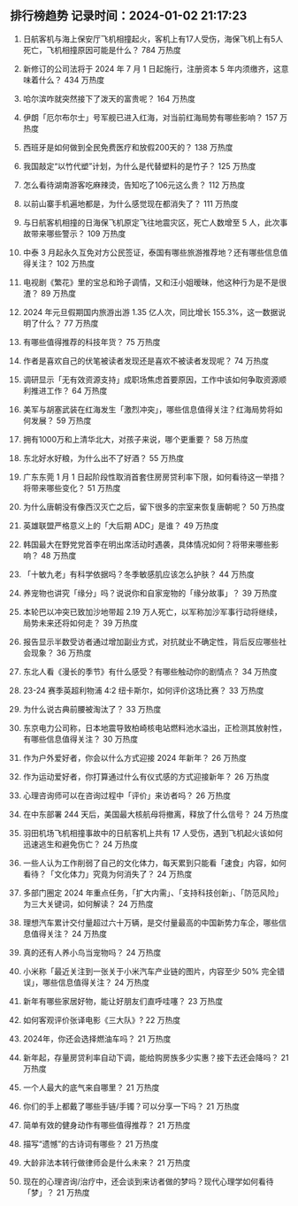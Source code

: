 
## 排行榜趋势 记录时间：2024-01-02 21:17:23
  
  1. 日航客机与海上保安厅飞机相撞起火，客机上有17人受伤，海保飞机上有5人死亡，飞机相撞原因可能是什么？ 784 万热度
    
  2. 新修订的公司法将于 2024 年 7 月 1 日起施行，注册资本 5 年内须缴齐，这意味着什么？ 434 万热度
    
  3. 哈尔滨咋就突然接下了泼天的富贵呢？ 164 万热度
    
  4. 伊朗「厄尔布尔士」号军舰已进入红海，对当前红海局势有哪些影响？ 157 万热度
    
  5. 西班牙是如何做到全民免费医疗和放假200天的？ 138 万热度
    
  6. 我国敲定“以竹代塑”计划，为什么是代替塑料的是竹子？ 125 万热度
    
  7. 怎么看待湖南游客吃麻辣烫，告知吃了106元这么贵？ 112 万热度
    
  8. 以前山寨手机遍地都是，为什么感觉现在都消失了？ 111 万热度
    
  9. 与日航客机相撞的日海保飞机原定飞往地震灾区，死亡人数增至 5 人，此次事故带来哪些警示？ 109 万热度
    
  10. 中泰 3 月起永久互免对方公民签证，泰国有哪些旅游推荐地？还有哪些信息值得关注？ 102 万热度
    
  11. 电视剧《繁花》里的宝总和玲子调情，又和汪小姐暧昧，他这种行为是不是很渣？ 89 万热度
    
  12. 2024 年元旦假期国内旅游出游 1.35 亿人次，同比增长 155.3%，这一数据说明了什么？ 77 万热度
    
  13. 有哪些值得推荐的科技年货？ 75 万热度
    
  14. 作者是喜欢自己的伏笔被读者发现还是喜欢不被读者发现呢？ 74 万热度
    
  15. 调研显示「无有效资源支持」成职场焦虑首要原因，工作中该如何争取资源顺利推进工作？ 64 万热度
    
  16. 美军与胡塞武装在红海发生「激烈冲突」，哪些信息值得关注？红海局势将如何发展？ 59 万热度
    
  17. 拥有1000万和上清华北大，对孩子来说，哪个更重要？ 58 万热度
    
  18. 东北好水好粮，为什么出不了好酒？ 55 万热度
    
  19. 广东东莞 1 月 1 日起阶段性取消首套住房房贷利率下限，如何看待这一举措？将带来哪些变化？ 51 万热度
    
  20. 为什么唐朝没有像西汉灭亡之后，留下很多的宗室来恢复唐朝呢？ 50 万热度
    
  21. 英雄联盟严格意义上的「大后期 ADC」是谁？ 49 万热度
    
  22. 韩国最大在野党党首李在明出席活动时遇袭，具体情况如何？将带来哪些影响？ 48 万热度
    
  23. 「十敏九老」有科学依据吗？冬季敏感肌应该怎么护肤？ 44 万热度
    
  24. 养宠物也讲究「缘分」吗？说说你和自家宠物的「缘分故事」？ 39 万热度
    
  25. 本轮巴以冲突已致加沙地带超 2.19 万人死亡，以军称加沙军事行动将继续，局势未来还将如何走？ 39 万热度
    
  26. 报告显示半数受访者通过增加副业方式，对抗就业不确定性，背后反应哪些社会现象？ 36 万热度
    
  27. 东北人看《漫长的季节》有什么感受？有哪些触动你的剧情点？ 34 万热度
    
  28. 23-24 赛季英超利物浦 4:2 纽卡斯尔，如何评价这场比赛？ 33 万热度
    
  29. 为什么说古典前腰被淘汰了？ 33 万热度
    
  30. 东京电力公司称，日本地震导致柏崎核电站燃料池水溢出，正检测其放射性，有哪些信息值得关注？ 30 万热度
    
  31. 作为户外爱好者，你会以什么方式迎接 2024 年新年？ 26 万热度
    
  32. 作为运动爱好者，你打算通过什么有仪式感的方式迎接新年？ 26 万热度
    
  33. 心理咨询师可以在咨询过程中「评价」来访者吗？ 26 万热度
    
  34. 在中东部署 244 天后，美国最大核航母将撤离，释放了什么信号？ 24 万热度
    
  35. 羽田机场飞机相撞事故中的日航客机上共有 17 人受伤，遇到飞机起火该如何迅速逃生和避免伤亡？ 24 万热度
    
  36. 一些人认为工作削弱了自己的文化体力，每天累到只能看「速食」内容，如何看待？「文化体力」究竟为何消失了？ 24 万热度
    
  37. 多部门圈定 2024 年重点任务，「扩大内需」、「支持科技创新」、「防范风险」为三大关键词，如何解读？ 24 万热度
    
  38. 理想汽车累计交付量超过六十万辆，是交付量最高的中国新势力车企，哪些信息值得关注？ 24 万热度
    
  39. 真的还有人养小鸟当宠物吗？ 24 万热度
    
  40. 小米称「最近关注到一张关于小米汽车产业链的图片，内容至少 50% 完全错误」，哪些信息值得关注？ 24 万热度
    
  41. 新年有哪些家居好物，能让好朋友们直呼哇噻？ 23 万热度
    
  42. 如何客观评价张译电影《三大队》? 22 万热度
    
  43. 2024年，你还会选择燃油车吗？ 21 万热度
    
  44. 新年起，存量房贷利率自动下调，能给购房族多少实惠？接下去还会降吗？ 21 万热度
    
  45. 一个人最大的底气来自哪里？ 21 万热度
    
  46. 你们的手上都戴了哪些手链/手镯？可以分享一下吗？ 21 万热度
    
  47. 简单有效的健身动作有哪些值得推荐？ 21 万热度
    
  48. 描写“遗憾”的古诗词有哪些？ 21 万热度
    
  49. 大龄非法本转行做律师会是什么未来？ 21 万热度
    
  50. 现在的心理咨询/治疗中，还会谈到来访者做的梦吗？现代心理学如何看待「梦」？ 21 万热度
    